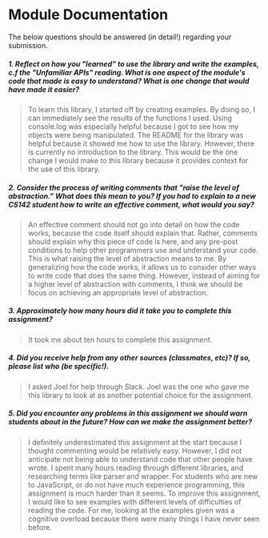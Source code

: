 # Module Documentation

The below questions should be answered (in detail!) regarding your submission.

##### 1. Reflect on how you "learned" to use the library and write the examples, c.f the "Unfamiliar APIs" reading. What is one aspect of the module's code that made is easy to understand? What is one change that would have made it easier?
> To learn this library, I started off by creating examples. By doing so, I can immediately see the results of the functions I used. Using console.log was especially helpful because I got to see how my objects were being manipulated. The README for the library was helpful because it showed me how to use the library. However, there is currently no introduction to the library. This would be the one change I would make to this library because it provides context for the use of this library.


##### 2. Consider the process of writing comments that "raise the level of abstraction." What does this mean to you? If you had to explain to a new CS142 student how to write an effective comment, what would you say? #####
> An effective comment should not go into detail on how the code works, because the code itself should explain that. Rather, comments should explain why this piece of code is here, and any pre-post conditions to help other programmers use and understand your code. This is what raising the level of abstraction means to me. By generalizing how the code works, it allows us to consider other ways to write code that does the same thing. However, instead of aiming for a higher level of abstraction with comments, I think we should be focus on achieving an appropriate level of abstraction. 


##### 3. Approximately how many hours did it take you to complete this assignment? #####
> It took me about ten hours to complete this assignment. 


##### 4. Did you receive help from any other sources (classmates, etc)? If so, please list who (be specific!). #####
> I asked Joel for help through Slack. Joel was the one who gave me this library to look at as another potential choice for the assignment. 


##### 5. Did you encounter any problems in this assignment we should warn students about in the future? How can we make the assignment better? #####
> I definitely underestimated this assignment at the start because I thought commenting would be relatively easy. However, I did not anticipate not being able to understand code that other people have wrote. I spent many hours reading through different libraries, and researching terms like parser and wrapper. For students who are new to JavaScript, or do not have much experience programming, this assignment is much harder than it seems. To improve this assignment, I would like to see examples with different levels of difficulties of reading the code. For me, looking at the examples given was a cognitive overload because there were many things I have never seen before.